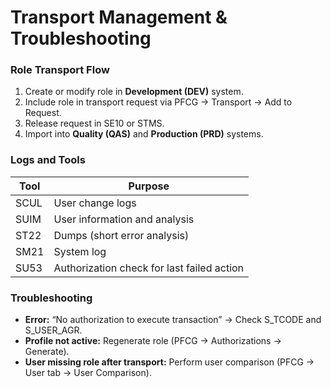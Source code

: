 # Transport Management & Troubleshooting

### Role Transport Flow
1. Create or modify role in **Development (DEV)** system.
2. Include role in transport request via PFCG → Transport → Add to Request.
3. Release request in SE10 or STMS.
4. Import into **Quality (QAS)** and **Production (PRD)** systems.

### Logs and Tools
| Tool | Purpose |
|-------|----------|
| SCUL | User change logs |
| SUIM | User information and analysis |
| ST22 | Dumps (short error analysis) |
| SM21 | System log |
| SU53 | Authorization check for last failed action |

### Troubleshooting
- **Error:** “No authorization to execute transaction” → Check S_TCODE and S_USER_AGR.
- **Profile not active:** Regenerate role (PFCG → Authorizations → Generate).
- **User missing role after transport:** Perform user comparison (PFCG → User tab → User Comparison).
